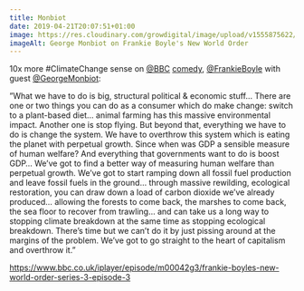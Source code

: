 ```yaml
---
title: Monbiot
date: 2019-04-21T20:07:51+01:00
image: https://res.cloudinary.com/growdigital/image/upload/v1555875622/monbiot-190421.png
imageAlt: George Monbiot on Frankie Boyle's New World Order
---
```


10x more #ClimateChange sense on [@BBC](https://mobile.twitter.com/bbc/) [comedy](https://www.bbc.co.uk/iplayer/episode/m00042g3/frankie-boyles-new-world-order-series-3-episode-3), [@FrankieBoyle](https://mobile.twitter.com/FrankieBoyle) with guest [@GeorgeMonbiot](https://mobile.twitter.com/georgemonbiot):

”What we have to do is big, structural political & economic stuff… There are one or two things you can do as a consumer which do make change: switch to a plant-based diet… animal farming has this massive environmental impact. Another one is stop flying. But beyond that, everything we have to do is change the system. We have to overthrow this system which is eating the planet with perpetual growth. Since when was GDP a sensible measure of human welfare? And everything that governments want to do is boost GDP… We’ve got to find a better way of measuring human welfare than perpetual growth. We’ve got to start ramping down all fossil fuel production and leave fossil fuels in the ground… through massive rewilding, ecological restoration, you can draw down a load of carbon dioxide we’ve already produced… allowing the forests to come back, the marshes to come back, the sea floor to recover from trawling… and can take us a long way to stopping climate breakdown at the same time as stopping ecological breakdown. There’s time but we can’t do it by just pissing around at the margins of the problem. We’ve got to go straight to the heart of capitalism and overthrow it.”

<https://www.bbc.co.uk/iplayer/episode/m00042g3/frankie-boyles-new-world-order-series-3-episode-3>
